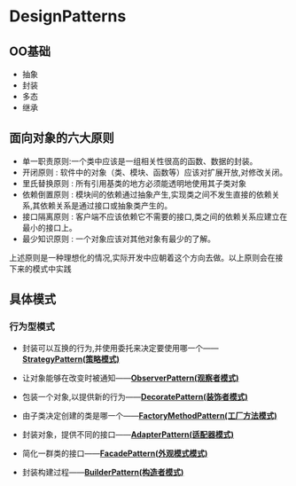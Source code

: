 # DesignPatterns
## OO基础
- 抽象
- 封装
- 多态
- 继承

## 面向对象的六大原则
- 单一职责原则:一个类中应该是一组相关性很高的函数、数据的封装。
- 开闭原则 : 软件中的对象（类、模块、函数等）应该对扩展开放,对修改关闭。
- 里氏替换原则 : 所有引用基类的地方必须能透明地使用其子类对象
- 依赖倒置原则 : 模块间的依赖通过抽象产生,实现类之间不发生直接的依赖关系,其依赖关系是通过接口或抽象类产生的。
- 接口隔离原则 : 客户端不应该依赖它不需要的接口,类之间的依赖关系应建立在最小的接口上。
- 最少知识原则 : 一个对象应该对其他对象有最少的了解。

上述原则是一种理想化的情况,实际开发中应朝着这个方向去做。以上原则会在接下来的模式中实践

## 具体模式
### 行为型模式
- 封装可以互换的行为,并使用委托来决定要使用哪一个——[**StrategyPattern(策略模式)**](https://github.com/SilenceDut/DesignPatterns/blob/master/src/com/silencedut/behavioral_patterns/strategy/design_rules.md)
 
- 让对象能够在改变时被通知——[**ObserverPattern(观察者模式)**](https://github.com/SilenceDut/DesignPatterns/blob/master/src/com/silencedut/behavioral_patterns/observer/design_rules.md)

- 包装一个对象,以提供新的行为——[**DecoratePattern(装饰者模式)**](https://github.com/SilenceDut/DesignPatterns/blob/master/src/com/silencedut/structural_patterns/decorate/design_rules.md)

- 由子类决定创建的类是哪一个——[**FactoryMethodPattern(工厂方法模式)**](https://github.com/SilenceDut/DesignPatterns/blob/master/src/com/silencedut/creational_patterns/factory/design_rules.md)

- 封装对象，提供不同的接口——[**AdapterPattern(适配器模式)**](https://github.com/SilenceDut/DesignPatterns/blob/master/src/com/silencedut/structural_patterns/adapter/design_rules.md)

- 简化一群类的接口——[**FacadePattern(外观模式模式)**](https://github.com/SilenceDut/DesignPatterns/blob/master/src/com/silencedut/structural_patterns/facade/design_rules.md)

- 封装构建过程——[**BuilderPattern(构造者模式)**](https://github.com/SilenceDut/DesignPatterns/blob/master/src/com/silencedut/creational_patterns/builder/design_rules.md)

